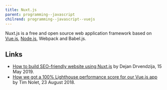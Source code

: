 ```yaml
---
title: Nuxt.js
parent: programming--javascript
chilrend: programming--javascript--vuejs
---
```


Nuxt.js is a free and open source web application framework based on [Vue.js](./index), [Node.js](../nodejs), Webpack and Babel.js.

## Links

-   [How to build SEO-friendly website using Nuxt.js](https://2amigos.us/blog/how-to-build-a-seo-friendly-website-using-nuxtjs) by Dejan Drvendzija, 15 May 2019.
-   [How we got a 100% Lighthouse performance score for our Vue.js app](https://blog.checklyhq.com/how-we-got-a-100-lighthouse-performance-score-for-our-vue-js-app/) by Tim Nolet, 23 August 2018.
